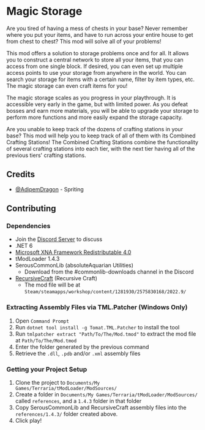 # Magic Storage

Are you tired of having a mess of chests in your base? Never remember where you put your items, and have to run across your entire house to get from chest to chest? This mod will solve all of your problems!

This mod offers a solution to storage problems once and for all. It allows you to construct a central network to store all your items, that you can access from one single block. If desired, you can even set up multiple access points to use your storage from anywhere in the world. You can search your storage for items with a certain name, filter by item types, etc. The magic storage can even craft items for you!

The magic storage scales as you progress in your playthrough. It is accessible very early in the game, but with limited power. As you defeat bosses and earn more materials, you will be able to upgrade your storage to perform more functions and more easily expand the storage capacity.

Are you unable to keep track of the dozens of crafting stations in your base? This mod will help you to keep track of all of them with its Combined Crafting Stations! The Combined Crafting Stations combine the functionality of several crafting stations into each tier, with the next tier having all of the previous tiers' crafting stations.

## Credits
 * [@AdipemDragon](https://forums.terraria.org/index.php?members/adipemdragon.2930/) - Spriting

## Contributing

### Dependencies
* Join the [Discord Server](https://discord.gg/FemPG7eev4) to discuss
* .NET 6
* [Microsoft XNA Framework Redistributable 4.0](https://www.microsoft.com/en-us/download/details.aspx?id=20914)
* tModLoader 1.4.3
* SerousCommonLib (absoluteAquarian Utilities)
 	- Download from the #commonlib-downloads channel in the Discord
* [RecursiveCraft](https://steamcommunity.com/sharedfiles/filedetails/?id=2575830168) (Recursive Craft)
	- The mod file will be at `Steam/steamapps/workshop/content/1281930/2575830168/2022.9/`

### Extracting Assembly Files via TML.Patcher (Windows Only)
1. Open `Command Prompt`
2. Run `dotnet tool install -g Tomat.TML.Patcher` to install the tool
3. Run `tmlpatcher extract "Path/To/The/Mod.tmod"` to extract the mod file at `Path/To/The/Mod.tmod`
4. Enter the folder generated by the previous command
5. Retrieve the `.dll`, `.pdb` and/or `.xml` assembly files

### Getting your Project Setup
1. Clone the project to `Documents/My Games/Terraria/tModLoader/ModSources/`
2. Create a folder in `Documents/My Games/Terraria/tModLoader/ModSources/` called `references`, and a `1.4.3` folder in that folder
3. Copy SerousCommonLib and RecursiveCraft assembly files into the `references/1.4.3/` folder created above.
4. Click play!
